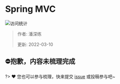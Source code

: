 # Spring MVC

![访问统计](https://visitor-badge.glitch.me/badge?page_id=senlypan.spring.04-spring-mvc&left_color=blue&right_color=red)

> 作者: 潘深练
>
> 更新: 2022-03-10

## ⛔抱歉，内容未梳理完成
?> ❤️ 您也可以参与梳理，快来提交 [issue](https://github.com/senlypan/spring-docs/issues) 或投稿参与吧~
